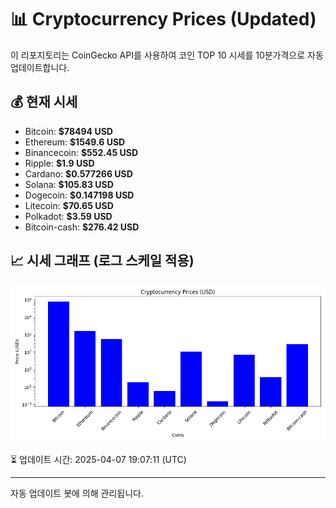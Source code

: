 
# 📊 Cryptocurrency Prices (Updated)

이 리포지토리는 CoinGecko API를 사용하여 코인 TOP 10 시세를 10분가격으로 자동 업데이트합니다.

## 💰 현재 시세
- Bitcoin: **$78494 USD**
- Ethereum: **$1549.6 USD**
- Binancecoin: **$552.45 USD**
- Ripple: **$1.9 USD**
- Cardano: **$0.577266 USD**
- Solana: **$105.83 USD**
- Dogecoin: **$0.147198 USD**
- Litecoin: **$70.65 USD**
- Polkadot: **$3.59 USD**
- Bitcoin-cash: **$276.42 USD**

## 📈 시세 그래프 (로그 스케일 적용)
![Crypto Prices](crypto_prices.png)

⏳ 업데이트 시간: 2025-04-07 19:07:11 (UTC)

---
자동 업데이트 봇에 의해 관리됩니다.

